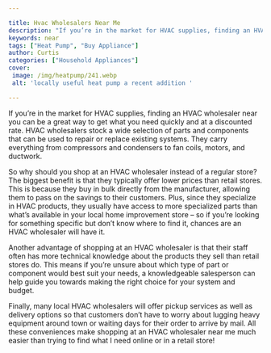 ```yaml
---

title: Hvac Wholesalers Near Me
description: "If you’re in the market for HVAC supplies, finding an HVAC wholesaler near you can be a great way to get what you need quickly and...lets find out"
keywords: near
tags: ["Heat Pump", "Buy Appliance"]
author: Curtis
categories: ["Household Appliances"]
cover: 
 image: /img/heatpump/241.webp
 alt: 'locally useful heat pump a recent addition '

---
```


If you’re in the market for HVAC supplies, finding an HVAC wholesaler near you can be a great way to get what you need quickly and at a discounted rate. HVAC wholesalers stock a wide selection of parts and components that can be used to repair or replace existing systems. They carry everything from compressors and condensers to fan coils, motors, and ductwork.

So why should you shop at an HVAC wholesaler instead of a regular store? The biggest benefit is that they typically offer lower prices than retail stores. This is because they buy in bulk directly from the manufacturer, allowing them to pass on the savings to their customers. Plus, since they specialize in HVAC products, they usually have access to more specialized parts than what’s available in your local home improvement store – so if you’re looking for something specific but don’t know where to find it, chances are an HVAC wholesaler will have it.

Another advantage of shopping at an HVAC wholesaler is that their staff often has more technical knowledge about the products they sell than retail stores do. This means if you’re unsure about which type of part or component would best suit your needs, a knowledgeable salesperson can help guide you towards making the right choice for your system and budget. 

Finally, many local HVAC wholesalers will offer pickup services as well as delivery options so that customers don’t have to worry about lugging heavy equipment around town or waiting days for their order to arrive by mail. All these conveniences make shopping at an HVAC wholesaler near me much easier than trying to find what I need online or in a retail store!
